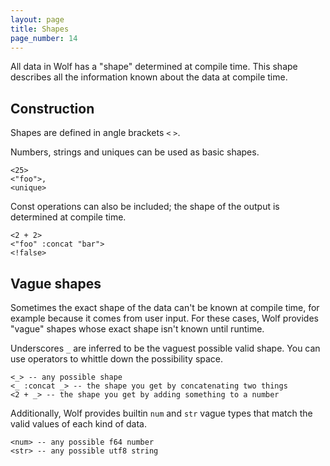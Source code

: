```yaml
---
layout: page
title: Shapes
page_number: 14
---
```


All data in Wolf has a "shape" determined at compile time. This shape describes
all the information known about the data at compile time.

## Construction

Shapes are defined in angle brackets `<` `>`.

Numbers, strings and uniques can be used as basic shapes.

```
<25>
<"foo">,
<unique>
```

Const operations can also be included; the shape of the output is determined at compile time.

```
<2 + 2>
<"foo" :concat "bar">
<!false>
```



## Vague shapes

Sometimes the exact shape of the data can't be known at compile time, for example because it comes from user input.
For these cases, Wolf provides "vague" shapes whose exact shape isn't known until runtime.

Underscores `_` are inferred to be the vaguest possible valid shape.
You can use operators to whittle down the possibility space.

```
<_> -- any possible shape
<_ :concat _> -- the shape you get by concatenating two things
<2 + _> -- the shape you get by adding something to a number
```

Additionally, Wolf provides builtin `num` and `str` vague types that match the valid values of each kind of data.

```
<num> -- any possible f64 number
<str> -- any possible utf8 string
```

